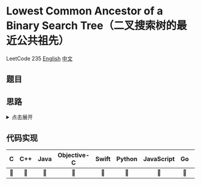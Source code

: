 # Lowest Common Ancestor of a Binary Search Tree（二叉搜索树的最近公共祖先）
LeetCode 235
[English](https://leetcode.com/problems/lowest-common-ancestor-of-a-binary-search-tree/)
[中文](https://leetcode-cn.com/problems/lowest-common-ancestor-of-a-binary-search-tree/)

## 题目

## 思路
<details>
<summary>点击展开</summary>
// TODO
</details>

## 代码实现
| C | C++ | Java | Objective-C | Swift | Python | JavaScript | Go | PHP |
| :--: | :--: | :--: | :--: | :--: | :--: | :--: | :--: | :--: |
| 🤔 | 🤔 | 🤔 | 🤔 | 🤔 | 🤔 | 🤔 | 🤔 | 🤔 |

